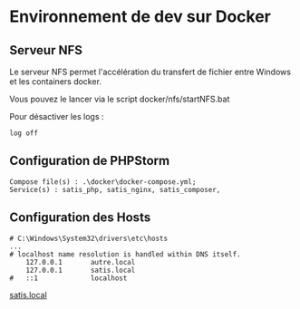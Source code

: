 # Environnement de dev sur Docker

## Serveur NFS

Le serveur NFS permet l'accélération du transfert de fichier entre Windows et les containers docker.

Vous pouvez le lancer via le script docker/nfs/startNFS.bat

Pour désactiver les logs :
```
log off
```

## Configuration de PHPStorm

```
Compose file(s) : .\docker\docker-compose.yml;
Service(s) : satis_php, satis_nginx, satis_composer,
```

## Configuration des Hosts


```
# C:\Windows\System32\drivers\etc\hosts
...
# localhost name resolution is handled within DNS itself.
	127.0.0.1       autre.local
	127.0.0.1       satis.local
#	::1             localhost
```
[satis.local](http://satis.local/)

